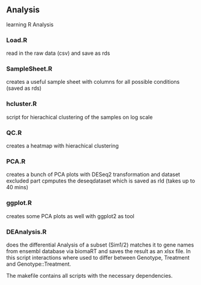 ## Analysis
learning R Analysis

### Load.R

read in the raw data (csv) and save as rds

### SampleSheet.R

creates a useful sample sheet with columns for all possible conditions (saved as rds)

### hcluster.R

script for hierachical clustering of the samples on log scale

### QC.R

creates a heatmap with hierachical clustering

### PCA.R

creates a bunch of PCA plots with DESeq2 transformation and dataset
excluded part cpmputes the deseqdataset which is saved as rld (takes up to 40 mins)

### ggplot.R

creates some PCA plots as well with ggplot2 as tool


### DEAnalysis.R

does the differential Analysis of a subset (Sim1/2) matches it to gene names from ensembl database via biomaRT and saves the result as an xlsx file.
In this script interactions where used to differ between Genotype, Treatment and Genotype::Treatment.



The makefile contains all scripts with the necessary dependencies.
